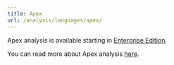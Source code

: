```yaml
---
title: Apex
url: /analysis/languages/apex/
---
```


Apex analysis is available starting in [Enterprise Edition](https://redirect.sonarsource.com/editions/enterprise.html).

You can read more about Apex analysis [here](https://docs.sonarqube.org/latest/analysis/languages/apex/).
